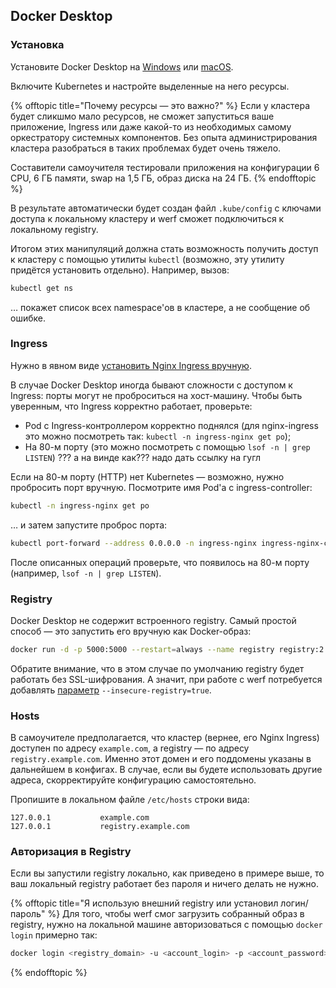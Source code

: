 ## Docker Desktop

### Установка

Установите Docker Desktop на [Windows](https://docs.docker.com/docker-for-windows/install/) или [macOS](https://docs.docker.com/docker-for-mac/install/).

Включите Kubernetes и настройте выделенные на него ресурсы.

{% offtopic title="Почему ресурсы — это важно?" %}
Если у кластера будет сликшмо мало ресурсов, не сможет запуститься ваше приложение, Ingress или даже какой-то из необходимых самому оркестратору системных компонентов. Без опыта администрирования кластера разобраться в таких проблемах будет очень тяжело.

Составители самоучителя тестировали приложения на конфигурации 6 CPU, 6 ГБ памяти, swap на 1,5 ГБ, образ диска на 24 ГБ.
{% endofftopic %}

В результате автоматически будет создан файл `.kube/config` с ключами доступа к локальному кластеру и werf сможет подключиться к локальному registry.

Итогом этих манипуляций должна стать возможность получить доступ к кластеру с помощью утилиты `kubectl` (возможно, эту утилиту придётся установить отдельно). Например, вызов:

```bash
kubectl get ns
```

… покажет список всех namespace'ов в кластере, а не сообщение об ошибке.

### Ingress

Нужно в явном виде [установить Nginx Ingress вручную](https://kubernetes.github.io/ingress-nginx/deploy/).

В случае Docker Desktop иногда бывают сложности с доступом к Ingress: порты могут не проброситься на хост-машину. Чтобы быть уверенным, что Ingress корректно работает, проверьте:

- Pod с Ingress-контроллером корректно поднялся (для nginx-ingress это можно посмотреть так: `kubectl -n ingress-nginx get po`);
- На 80-м порту (это можно посмотреть с помощью `lsof -n | grep LISTEN`) ??? а на винде как??? надо дать ссылку на гугл

Если на 80-м порту (HTTP) нет Kubernetes — возможно, нужно пробросить порт вручную. Посмотрите имя Pod'а с ingress-controller:

```bash
kubectl -n ingress-nginx get po
```

… и затем запустите проброс порта:

```bash
kubectl port-forward --address 0.0.0.0 -n ingress-nginx ingress-nginx-controller-<тут_будут_буквы_цифры> 80:80
```

После описанных операций проверьте, что появилось на 80-м порту (например, `lsof -n | grep LISTEN`).

### Registry

Docker Desktop не содержит встроенного registry. Самый простой способ — это запустить его вручную как Docker-образ:

```bash
docker run -d -p 5000:5000 --restart=always --name registry registry:2
```

Обратите внимание, что в этом случае по умолчанию registry будет работать без SSL-шифрования. А значит, при работе с werf потребуется добавлять [параметр](https://werf.io/documentation/reference/cli/werf_managed_images_add.html#options) `--insecure-registry=true`.

### Hosts

В самоучителе предполагается, что кластер (вернее, его Nginx Ingress) доступен по адресу `example.com`, а registry — по адресу `registry.example.com`. Именно этот домен и его поддомены указаны в дальнейшем в конфигах. В случае, если вы будете использовать другие адреса, скорректируйте конфигурацию самостоятельно.

Пропишите в локальном файле `/etc/hosts` строки вида:

```
127.0.0.1           example.com
127.0.0.1           registry.example.com
```

### Авторизация в Registry

Если вы запустили registry локально, как приведено в примере выше, то ваш локальный registry работает без пароля и ничего делать не нужно.

{% offtopic title="Я использую внешний registry или установил логин/пароль" %}
Для того, чтобы werf смог загрузить собранный образ в registry, нужно на локальной машине авторизоваться с помощью `docker login` примерно так:

```bash
docker login <registry_domain> -u <account_login> -p <account_password>
```
{% endofftopic %}
